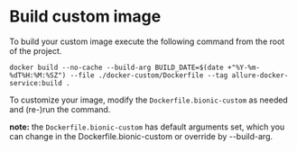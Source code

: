 # Build custom image

To build your custom image execute the following command from the root of the project.

```shell script
docker build --no-cache --build-arg BUILD_DATE=$(date +"%Y-%m-%dT%H:%M:%SZ") --file ./docker-custom/Dockerfile --tag allure-docker-service:build .
```

To customize your image, modify the `Dockerfile.bionic-custom` as needed and (re-)run the command.

__note:__ the `Dockerfile.bionic-custom` has default arguments set, which you can change in the Dockerfile.bionic-custom or override by --build-arg.